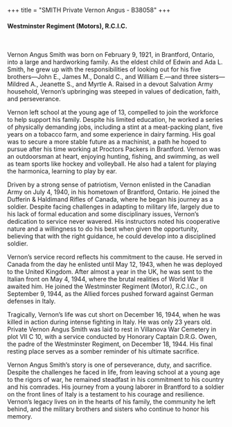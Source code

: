 +++
title = "SMITH Private Vernon Angus - B38058"
+++

#### Westminster Regiment (Motors), R.C.I.C.
<br>


Vernon Angus Smith was born on February 9, 1921, in Brantford, Ontario, into a large and hardworking family. As the eldest child of Edwin and Ada L. Smith, he grew up with the responsibilities of looking out for his five brothers—John E., James M., Donald C., and William E.—and three sisters—Mildred A., Jeanette S., and Myrtle A. Raised in a devout Salvation Army household, Vernon’s upbringing was steeped in values of dedication, faith, and perseverance.

Vernon left school at the young age of 13, compelled to join the workforce to help support his family. Despite his limited education, he worked a series of physically demanding jobs, including a stint at a meat-packing plant, five years on a tobacco farm, and some experience in dairy farming. His goal was to secure a more stable future as a machinist, a path he hoped to pursue after his time working at Proctors Packers in Brantford. Vernon was an outdoorsman at heart, enjoying hunting, fishing, and swimming, as well as team sports like hockey and volleyball. He also had a talent for playing the harmonica, learning to play by ear.

Driven by a strong sense of patriotism, Vernon enlisted in the Canadian Army on July 4, 1940, in his hometown of Brantford, Ontario. He joined the Dufferin & Haldimand Rifles of Canada, where he began his journey as a soldier. Despite facing challenges in adapting to military life, largely due to his lack of formal education and some disciplinary issues, Vernon’s dedication to service never wavered. His instructors noted his cooperative nature and a willingness to do his best when given the opportunity, believing that with the right guidance, he could develop into a disciplined soldier.

Vernon’s service record reflects his commitment to the cause. He served in Canada from the day he enlisted until May 12, 1943, when he was deployed to the United Kingdom. After almost a year in the UK, he was sent to the Italian front on May 4, 1944, where the brutal realities of World War II awaited him. He joined the Westminster Regiment (Motor), R.C.I.C., on September 9, 1944, as the Allied forces pushed forward against German defenses in Italy.

Tragically, Vernon’s life was cut short on December 16, 1944, when he was killed in action during intense fighting in Italy. He was only 23 years old. Private Vernon Angus Smith was laid to rest in Villanova War Cemetery in plot VII C 10, with a service conducted by Honorary Captain D.R.G. Owen, the padre of the Westminster Regiment, on December 18, 1944. His final resting place serves as a somber reminder of his ultimate sacrifice.

Vernon Angus Smith’s story is one of perseverance, duty, and sacrifice. Despite the challenges he faced in life, from leaving school at a young age to the rigors of war, he remained steadfast in his commitment to his country and his comrades. His journey from a young laborer in Brantford to a soldier on the front lines of Italy is a testament to his courage and resilience. Vernon’s legacy lives on in the hearts of his family, the community he left behind, and the military brothers and sisters who continue to honor his memory.
